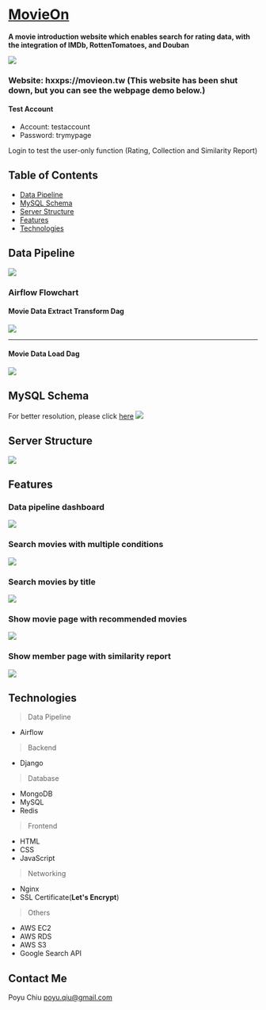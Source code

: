 # [MovieOn](https://movieon.tw/)

**A movie introduction website which enables search for rating data, with the integration of IMDb,  RottenTomatoes, and Douban**

![](https://i.imgur.com/INyMEWn.jpg)


### Website: hxxps://movieon.tw (This website has been shut down, but you can see the webpage demo below.)

#### Test Account

* Account: testaccount
* Password: trymypage

Login to test the user-only function (Rating, Collection and Similarity Report)

## Table of Contents
* [Data Pipeline](#Data-Pipeline)
* [MySQL Schema](#MySQL-Schema)
* [Server Structure](#Server-Structure)
* [Features](#Features)
* [Technologies](#Technologies)






## Data Pipeline
![](https://i.imgur.com/Kwjc2Cy.png)


### Airflow Flowchart

#### **Movie Data Extract Transform Dag** 
![](https://i.imgur.com/6wPQQTH.png)

---
#### **Movie Data Load Dag** 
![](https://i.imgur.com/3wOrXKD.png)



## MySQL Schema
For better resolution, please click [here](https://stylishforjimmy.s3.ap-northeast-1.amazonaws.com/Untitled.png)
![](https://i.imgur.com/NMKjN4d.png)



## Server Structure

![](https://i.imgur.com/rNtwusQ.png)


## Features
### Data pipeline dashboard
![](https://i.imgur.com/unaNFb0.gif)
### Search movies with multiple conditions
![](https://i.imgur.com/5hOj2nK.gif)
### Search movies by title
![](https://i.imgur.com/juKxucJ.gif)
### Show movie page with recommended movies
![](https://i.imgur.com/aJho2zh.gif)
### Show member page with similarity report
![](https://i.imgur.com/r1moJVY.gif)



## Technologies
> Data Pipeline
* Airflow

> Backend
* Django

> Database
* MongoDB
* MySQL
* Redis

> Frontend
* HTML
* CSS
* JavaScript

> Networking
* Nginx
* SSL Certificate(**Let's Encrypt**)

> Others
* AWS EC2
* AWS RDS
* AWS S3
* Google Search API

## Contact Me

Poyu Chiu  poyu.qiu@gmail.com

